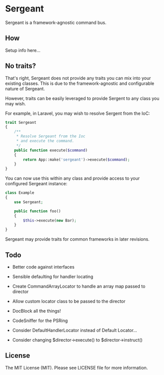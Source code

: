 # Sergeant

Sergeant is a framework-agnostic command bus.

## How

Setup info here...


## No traits?

That's right, Sergeant does not provide any traits you can mix into
your existing classes. This is due to the framework-agnostic and
configurable nature of Sergeant.

However, traits can be easily leveraged to provide Sergent to any
class you may wish.

For example, in Laravel, you may wish to resolve Sergent from the IoC:

```php
trait Sergeant
{
    /**
     * Resolve Sergeant from the Ioc
     * and execute the command.
     */
    public function execute($command)
    {
        return App::make('sergeant')->execute($command);
    }
}
```

You can now use this within any class and provide access to your
configured Sergeant instance:


```php
class Example
{
    use Sergeant;

    public function foo()
    {
        $this->execute(new Bar);
    }
}
```

Sergeant may provide traits for common frameworks in later revisions.


## Todo

- Better code against interfaces
- Sensible defaulting for handler locating
- Create CommandArrayLocator to handle an array map passed to director
- Allow custom locator class to be passed to the director
- DocBlock all the things!
- CodeSniffer for the PSRing

- Consider DefaultHandlerLocator instead of Default Locator...
- Consider changing $director->execute() to $director->instruct()


## License

The MIT License (MIT). Please see LICENSE file for more information.
